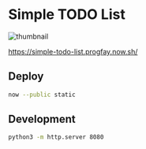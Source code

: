 # Simple TODO List

![thumbnail](https://gyazo.com/348ed44d71c2604ddfa2858e3a770aeb.png)

https://simple-todo-list.progfay.now.sh/


## Deploy

```sh
now --public static
```


## Development

```sh
python3 -m http.server 8080
```

